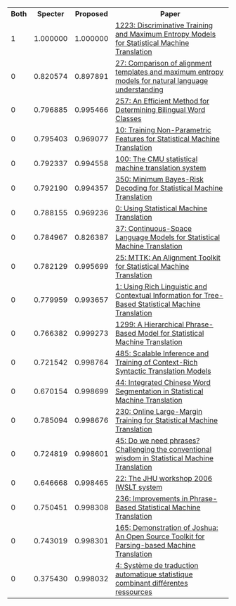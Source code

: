 <html><table><tr>
<th>Both</th>
<th>Specter</th>
<th>Proposed</th>
<th>Paper</th>
</tr>
<tr>
<td>1</td>
<td>1.000000</td>
<td>1.000000</td>
<td><a href="https://www.semanticscholar.org/paper/37fadfb6d60e83e24c72d8a90da5644b39d6e8f0">1223: Discriminative Training and Maximum Entropy Models for Statistical Machine Translation</a></td>
</tr>
<tr>
<td>0</td>
<td>0.820574</td>
<td>0.897891</td>
<td><a href="https://www.semanticscholar.org/paper/c7ea544d67d6ac37ab4de920da0f01b974648342">27: Comparison of alignment templates and maximum entropy models for natural language understanding</a></td>
</tr>
<tr>
<td>0</td>
<td>0.796885</td>
<td>0.995466</td>
<td><a href="https://www.semanticscholar.org/paper/4e7560f48806d56612349c2ab0086ad0cff986f4">257: An Efficient Method for Determining Bilingual Word Classes</a></td>
</tr>
<tr>
<td>0</td>
<td>0.795403</td>
<td>0.969077</td>
<td><a href="https://www.semanticscholar.org/paper/9afb822fa21b147e2e0dd53cc5f5598491d3463c">10: Training Non-Parametric Features for Statistical Machine Translation</a></td>
</tr>
<tr>
<td>0</td>
<td>0.792337</td>
<td>0.994558</td>
<td><a href="https://www.semanticscholar.org/paper/a6ed57eabb350b220836a910045c45d069817e98">100: The CMU statistical machine translation system</a></td>
</tr>
<tr>
<td>0</td>
<td>0.792190</td>
<td>0.994357</td>
<td><a href="https://www.semanticscholar.org/paper/e2a68774f92d1e894cbbbef2c819e4592990eb4b">350: Minimum Bayes-Risk Decoding for Statistical Machine Translation</a></td>
</tr>
<tr>
<td>0</td>
<td>0.788155</td>
<td>0.969236</td>
<td><a href="https://www.semanticscholar.org/paper/96dd0608d1b4dbd6c4eefd90f81cb4f4de54b659">0: Using Statistical Machine Translation</a></td>
</tr>
<tr>
<td>0</td>
<td>0.784967</td>
<td>0.826387</td>
<td><a href="https://www.semanticscholar.org/paper/b617561fb384186b2647fd3e52b86442816a0e18">37: Continuous-Space Language Models for Statistical Machine Translation</a></td>
</tr>
<tr>
<td>0</td>
<td>0.782129</td>
<td>0.995699</td>
<td><a href="https://www.semanticscholar.org/paper/9b68b0261dc4272bab3f0e798f30c6d183b093a9">25: MTTK: An Alignment Toolkit for Statistical Machine Translation</a></td>
</tr>
<tr>
<td>0</td>
<td>0.779959</td>
<td>0.993657</td>
<td><a href="https://www.semanticscholar.org/paper/4fcc192f68273628e6fe4ca11e267606ed2981eb">1: Using Rich Linguistic and Contextual Information for Tree-Based Statistical Machine Translation</a></td>
</tr>
<tr>
<td>0</td>
<td>0.766382</td>
<td>0.999273</td>
<td><a href="https://www.semanticscholar.org/paper/ad3d2f463916784d0c14a19936c1544309a0a440">1299: A Hierarchical Phrase-Based Model for Statistical Machine Translation</a></td>
</tr>
<tr>
<td>0</td>
<td>0.721542</td>
<td>0.998764</td>
<td><a href="https://www.semanticscholar.org/paper/d01737b617acc555153f4660417908bf3971b1a5">485: Scalable Inference and Training of Context-Rich Syntactic Translation Models</a></td>
</tr>
<tr>
<td>0</td>
<td>0.670154</td>
<td>0.998699</td>
<td><a href="https://www.semanticscholar.org/paper/66e5300af0b4cef6c236f5b220157622882a751a">44: Integrated Chinese Word Segmentation in Statistical Machine Translation</a></td>
</tr>
<tr>
<td>0</td>
<td>0.785094</td>
<td>0.998676</td>
<td><a href="https://www.semanticscholar.org/paper/8d125e6de1e77e9168ad0ed355551cf72062e1c2">230: Online Large-Margin Training for Statistical Machine Translation</a></td>
</tr>
<tr>
<td>0</td>
<td>0.724819</td>
<td>0.998601</td>
<td><a href="https://www.semanticscholar.org/paper/489b5ea0325df00639465d0f92e2bcf34d16db04">45: Do we need phrases? Challenging the conventional wisdom in Statistical Machine Translation</a></td>
</tr>
<tr>
<td>0</td>
<td>0.646668</td>
<td>0.998465</td>
<td><a href="https://www.semanticscholar.org/paper/71c867c44a18ab1d20f0b18cae883759e56bf5f8">22: The JHU workshop 2006 IWSLT system</a></td>
</tr>
<tr>
<td>0</td>
<td>0.750451</td>
<td>0.998308</td>
<td><a href="https://www.semanticscholar.org/paper/8ceebe893cfb2dbf83d872523d9ddd140aa1649c">236: Improvements in Phrase-Based Statistical Machine Translation</a></td>
</tr>
<tr>
<td>0</td>
<td>0.743019</td>
<td>0.998301</td>
<td><a href="https://www.semanticscholar.org/paper/0525bbe83d45e9e34f5b607bc7480f58d795041b">165: Demonstration of Joshua: An Open Source Toolkit for Parsing-based Machine Translation</a></td>
</tr>
<tr>
<td>0</td>
<td>0.375430</td>
<td>0.998032</td>
<td><a href="https://www.semanticscholar.org/paper/a0d21fcbfc43909fb480fc0a57922ceae2f7e38b">4: Système de traduction automatique statistique combinant différentes ressources</a></td>
</tr>
</table></html>
